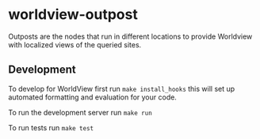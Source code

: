 # worldview-outpost
Outposts are the nodes that run in different locations to provide Worldview with localized views of the queried sites.

## Development
To develop for WorldView first run `make install_hooks` this will set up automated formatting and evaluation for your code.

To run the development server run `make run`

To run tests run `make test`
